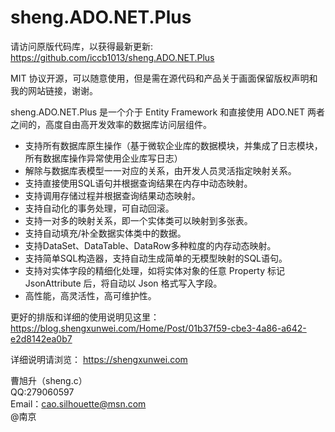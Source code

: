 # sheng.ADO.NET.Plus

请访问原版代码库，以获得最新更新: https://github.com/iccb1013/sheng.ADO.NET.Plus

MIT 协议开源，可以随意使用，但是需在源代码和产品关于画面保留版权声明和我的网站链接，谢谢。

sheng.ADO.NET.Plus 是一个介于 Entity Framework 和直接使用 ADO.NET 两者之间的，高度自由高开发效率的数据库访问层组件。

+ 支持所有数据库原生操作（基于微软企业库的数据模块，并集成了日志模块，所有数据库操作异常使用企业库写日志）
+ 解除与数据库表模型一一对应的关系，由开发人员灵活指定映射关系。
+ 支持直接使用SQL语句并根据查询结果在内存中动态映射。
+ 支持调用存储过程并根据查询结果动态映射。
+ 支持自动化的事务处理，可自动回滚。
+ 支持一对多的映射关系，即一个实体类可以映射到多张表。
+ 支持自动填充/补全数据实体类中的数据。
+ 支持DataSet、DataTable、DataRow多种粒度的内存动态映射。
+ 支持简单SQL构造器，支持自动生成简单的无模型映射的SQL语句。
+ 支持对实体字段的精细化处理，如将实体对象的任意 Property 标记 JsonAttribute 后，将自动以 Json 格式写入字段。
+ 高性能，高灵活性，高可维护性。

更好的排版和详细的使用说明见这里：
https://blog.shengxunwei.com/Home/Post/01b37f59-cbe3-4a86-a642-e2d8142ea0b7

详细说明请浏览：
https://shengxunwei.com

曹旭升（sheng.c）  
QQ:279060597  
Email：cao.silhouette@msn.com  
@南京 

